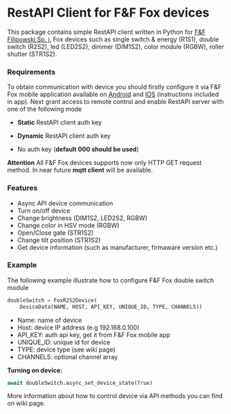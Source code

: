 # RestAPI Client for F&F Fox devices

This package contains simple RestAPI client written in Python for [F&F Filipowski Sp. j.](https://www.fif.com.pl) Fox devices such as single switch & energy (R1S1), double switch (R2S2), led (LED2S2), dimmer (DIM1S2), color module (RGBW), roller shutter (STR1S2).

### Requirements

To obtain communication with device you should firstly configure it via F&F Fox mobile application available on [Android]() and [IOS]() (instructions included in app). Next grant access to remote control and enable RestAPI server with one of the following mode

- **Static** RestAPI client auth key

- **Dynamic** RestAPI client auth key
- No auth key (**default 000 should be used**)

**Attention**
All F&F Fox devices supports now only HTTP GET request method. In near future **mqtt client** will be available.
### Features

- Async API device communication
- Turn on/off device
- Change brightness (DIM1S2, LED2S2, RGBW)
- Change color in HSV mode (RGBW)
- Open/Close gate (STR1S2)
- Change tilt position (STR1S2)
- Get device information (such as manufacturer, firmaware version etc.)

### Example

The following example illustrate how to configure F&F Fox double switch module

```python
doubleSwitch = FoxR2S2Device(
	DeviceData(NAME, HOST, API_KEY, UNIQUE_ID, TYPE, CHANNELS))
```
- Name: name of device
- Host: device IP address (e.g 192.168.0.100)
- API_KEY: auth api key, get it from F&F Fox mobile app
- UNIQUE_ID: unique id for device
- TYPE: device type (see wiki page)
- CHANNELS: optional channel array

**Turning on device:**
```python
await doubleSwitch.async_set_device_state(True)
```

More information about how to control device via API methods you can find on wiki page.